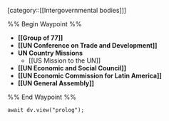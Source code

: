 [category::[[Intergovernmental bodies]]]

%% Begin Waypoint %%
- **[[Group of 77]]**
- **[[UN Conference on Trade and Development]]**
- **UN Country Missions**
	- [[US Mission to the UN]]
- **[[UN Economic and Social Council]]**
- **[[UN Economic Commission for Latin America]]**
- **[[UN General Assembly]]**

%% End Waypoint %%

```dataviewjs
await dv.view("prolog");
```